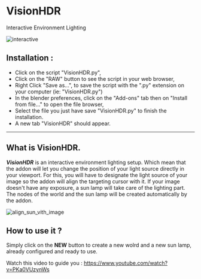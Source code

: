 # VisionHDR
Interactive Environment Lighting

![interactive](https://user-images.githubusercontent.com/10100090/29749623-b1422e0c-8b30-11e7-96d0-b5c9bcb8de02.gif)

## Installation :
- Click on the script "VisionHDR.py",
- Click on the "RAW" button to see the script in your web browser,
- Right Click "Save as...", to save the script with the ".py" extension on your computer (ie: "VisionHDR.py")
- In the blender preferences, click on the "Add-ons" tab then on "Install from file..." to open the file browser,
- Select the file you just have save "VisionHDR.py" to finish the installation.
- A new tab "VisionHDR" should appear.
****

## What is <strong><b>VisionHDR</b></strong>.
<strong><b>_VisionHDR_</b></strong> is an interactive environment lighting setup. Which mean that the addon will let you change the position of your light source directly in your viewport. For this, you will have to designate the light source of your image so the addon will align the targeting cursor with it. If your image doesn't have any exposure, a sun lamp will take care of the lighting part. The nodes of the world and the sun lamp will be created automatically by the addon.

![align_sun_vith_image](https://user-images.githubusercontent.com/10100090/29751399-2a90506a-8b4d-11e7-8157-a2812447fe82.jpg)

## How to use it ?
Simply click on the <strong><b>NEW</b></strong> button to create a new wolrd and a new sun lamp, already configured and ready to use.

Watch this video to guide you :
https://www.youtube.com/watch?v=PKa0VUzynWs

